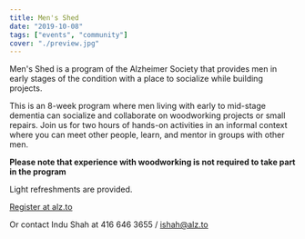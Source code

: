 ```yaml
---
title: Men's Shed
date: "2019-10-08"
tags: ["events", "community"]
cover: "./preview.jpg"
---
```


Men's Shed is a program of the Alzheimer Society that provides men in early stages of the condition with a place to socialize while building projects.

This is an 8-week program where men living with early to mid-stage dementia can socialize and collaborate on woodworking projects or small repairs. Join us for two hours of hands-on activities in an informal context where you can meet other people, learn, and mentor in groups with other men.

**Please note that experience with woodworking is not required to take part in the program**

Light refreshments are provided.

[Register at alz.to](https://alz.to/)

Or contact Indu Shah at 416 646 3655 / ishah@alz.to
